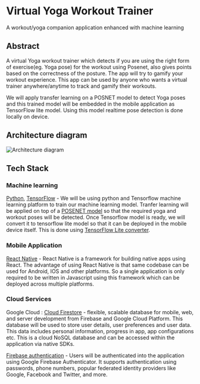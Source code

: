 # Virtual Yoga Workout Trainer 
A workout/yoga companion application enhanced with machine learning

## Abstract
A virtual Yoga workout trainer which detects if you are using the right form of exercise(eg. Yoga pose) for the workout using Posenet, also gives points based on the correctness of the posture. The app will try to gamify your workout experience.
This app can be used by anyone who wants a virtual trainer anywhere/anytime to track and gamify their workouts. 


We will apply transfer learning on a POSNET model to detect Yoga poses and this trained model will be embedded in the mobile application as TensorFlow lite model. Using this model realtime pose detection is done locally on device. 

## Architecture diagram
![Architecture diagram](https://github.com/SJSUFall2019-CMPE272/Virtual-Trainer/blob/master/Architecture%20diag.jpg)

## Tech Stack
### Machine learning
[Python](https://www.python.org/), [TensorFlow](https://www.tensorflow.org/) - We will be using python and Tensorflow machine learning platform to train our machine learning model. Tranfer learning will be applied on top of a [POSENET model](https://github.com/tensorflow/tfjs-models/tree/master/posenet) so that the required yoga and workout poses will be detected. Once Tensorflow model is ready, we will convert it to tensorflow lite model so that it can be deployed in the mobile device itself. This is done using [TensorFlow Lite converter](https://www.tensorflow.org/lite/convert).   

### Mobile Application
[React Native](https://facebook.github.io/react-native/) - React Native is a framework for building native apps using React. The advantage of using React Native is that same codebase can be used for Android, IOS and other platforms. So a single application is only required to be written in Javascript using this framework which can be deployed across multiple platforms.

### Cloud Services
Google Cloud : [Cloud Firestore](https://firebase.google.com/docs/firestore) - flexible, scalable database for mobile, web, and server development from Firebase and Google Cloud Platform. This database will be used to store user details, user preferences and user data. This data includes personal information, progress in app, app configurations etc. This is a cloud NoSQL database and can be accessed within the application via native SDKs.

[Firebase authentication](https://firebase.google.com/docs/auth) - Users will be authenticated into the application using Google Firebase Authenticator. It supports authentication using passwords, phone numbers, popular federated identity providers like Google, Facebook and Twitter, and more.
